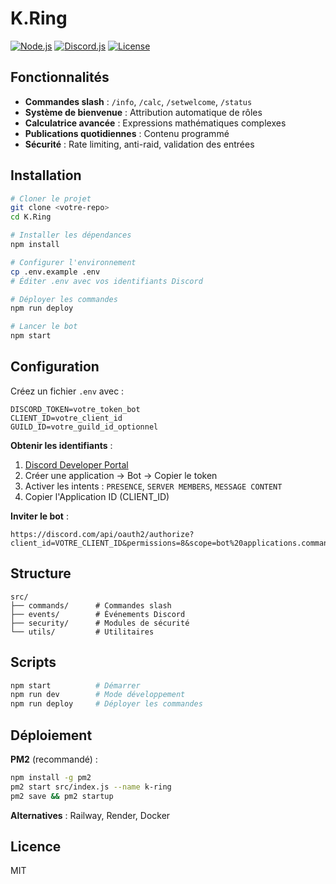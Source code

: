 # K.Ring


[![Node.js](https://img.shields.io/badge/node-%3E%3D18.0.0-brightgreen)](https://nodejs.org/)
[![Discord.js](https://img.shields.io/badge/discord.js-v14-blue)](https://discord.js.org/)
[![License](https://img.shields.io/badge/license-MIT-green)](LICENSE)

## Fonctionnalités

- **Commandes slash** : `/info`, `/calc`, `/setwelcome`, `/status`
- **Système de bienvenue** : Attribution automatique de rôles
- **Calculatrice avancée** : Expressions mathématiques complexes
- **Publications quotidiennes** : Contenu programmé
- **Sécurité** : Rate limiting, anti-raid, validation des entrées

## Installation

```bash
# Cloner le projet
git clone <votre-repo>
cd K.Ring

# Installer les dépendances
npm install

# Configurer l'environnement
cp .env.example .env
# Éditer .env avec vos identifiants Discord

# Déployer les commandes
npm run deploy

# Lancer le bot
npm start
```

## Configuration

Créez un fichier `.env` avec :

```env
DISCORD_TOKEN=votre_token_bot
CLIENT_ID=votre_client_id
GUILD_ID=votre_guild_id_optionnel
```

**Obtenir les identifiants** :
1. [Discord Developer Portal](https://discord.com/developers/applications)
2. Créer une application → Bot → Copier le token
3. Activer les intents : `PRESENCE`, `SERVER MEMBERS`, `MESSAGE CONTENT`
4. Copier l'Application ID (CLIENT_ID)

**Inviter le bot** :
```
https://discord.com/api/oauth2/authorize?client_id=VOTRE_CLIENT_ID&permissions=8&scope=bot%20applications.commands
```

## Structure

```
src/
├── commands/      # Commandes slash
├── events/        # Événements Discord
├── security/      # Modules de sécurité
└── utils/         # Utilitaires
```

## Scripts

```bash
npm start          # Démarrer
npm run dev        # Mode développement
npm run deploy     # Déployer les commandes
```

## Déploiement

**PM2** (recommandé) :
```bash
npm install -g pm2
pm2 start src/index.js --name k-ring
pm2 save && pm2 startup
```

**Alternatives** : Railway, Render, Docker

## Licence

MIT
